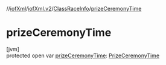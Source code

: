 //[iofXml](../../../index.md)/[iofXml.v2](../index.md)/[ClassRaceInfo](index.md)/[prizeCeremonyTime](prize-ceremony-time.md)

# prizeCeremonyTime

[jvm]\
protected open var [prizeCeremonyTime](prize-ceremony-time.md): [PrizeCeremonyTime](../-prize-ceremony-time/index.md)
